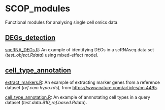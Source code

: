 # SCOP_modules
Functional modules for analysing single cell omics data.

## [**DEGs_detection**](https://github.com/CBMR-Single-Cell-Omics-Platform/SCOP_modules/tree/main/DEGs_detection)
[sncRNA_DEGs.R](https://github.com/CBMR-Single-Cell-Omics-Platform/SCOP_modules/blob/main/DEGs_detection/sncRNA_DEGs.R): An example of identifying DEGs in a scRNAseq data set (_test_object.Rdata_) using mixed-effect model.

## [**cell_type_annotation**](https://github.com/CBMR-Single-Cell-Omics-Platform/SCOP_modules/tree/main/cell_type_annotation)

[extract_markers.R](https://github.com/CBMR-Single-Cell-Omics-Platform/SCOP_modules/blob/main/cell_type_annotation/extract_markers.R): An example of extracting marker genes from a reference dataset (_ref.cam.hypo.rds_), from https://www.nature.com/articles/nn.4495.

[cell_type_annotation.R](https://github.com/CBMR-Single-Cell-Omics-Platform/SCOP_modules/blob/main/cell_type_annotation/cell_type_annotation.R): An example of annnotating cell types in a query dataset (_test.data.B10_ref.based.Rdata_).
